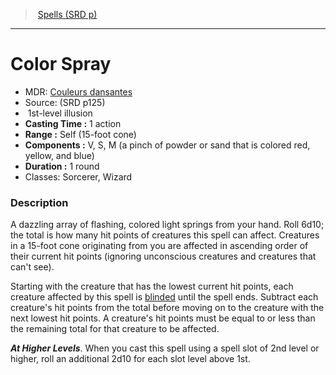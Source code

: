 ﻿---
!SpellItem
Name: Color Spray
AltName: '[Couleurs dansantes](hd_spells_couleurs_dansantes.md)'
Type: illusion
Level: 1
CastingTime: 1 action
Range: Self (15-foot cone)
Components: V, S, M (a pinch of powder or sand that is colored red, yellow, and blue)
Duration: 1 round
Classes: Sorcerer, Wizard
Family: SpellVO
Source: (SRD p125)
Id: spells_vo.md#color-spray
ParentLink: spells_vo.md#spells-srd-p
ParentName: Spells (SRD p)
NameLevel: 1
Attributes:
  Name: Color Spray
  Markdown: >+
    # <!--Name-->Color Spray<!--/Name-->


    - MDR: <!--AltName-->[Couleurs dansantes](hd_spells_couleurs_dansantes.md)<!--/AltName-->

    - Source: <!--Source-->(SRD p125)<!--/Source-->

    -  <!--Level-->1<!--/Level-->st-level <!--Type-->illusion<!--/Type-->

    - **Casting Time :** <!--CastingTime-->1 action<!--/CastingTime-->

    - **Range :** <!--Range-->Self (15-foot cone)<!--/Range-->

    - **Components :** <!--Components-->V, S, M (a pinch of powder or sand that is colored red, yellow, and blue)<!--/Components-->

    - **Duration :** <!--Duration-->1 round<!--/Duration-->

    - Classes: <!--Classes-->Sorcerer, Wizard<!--/Classes-->


    ### Description


    A dazzling array of flashing, colored light springs from your hand. Roll 6d10; the total is how many hit points of creatures this spell can affect. Creatures in a 15-foot cone originating from you are affected in ascending order of their current hit points (ignoring unconscious creatures and creatures that can't see).


    Starting with the creature that has the lowest current hit points, each creature affected by this spell is [blinded](srd_conditions_blinded.md) until the spell ends. Subtract each creature's hit points from the total before moving on to the creature with the next lowest hit points. A creature's hit points must be equal to or less than the remaining total for that creature to be affected.


    **_At Higher Levels_**. When you cast this spell using a spell slot of 2nd level or higher, roll an additional 2d10 for each slot level above 1st.

  AltName: '[Couleurs dansantes](hd_spells_couleurs_dansantes.md)'
  Source: (SRD p125)
  Level: 1
  Type: illusion
  CastingTime: 1 action
  Range: Self (15-foot cone)
  Components: V, S, M (a pinch of powder or sand that is colored red, yellow, and blue)
  Duration: 1 round
  Classes: Sorcerer, Wizard
AttributesDictionary: >+
  Name: Color Spray

  Markdown: >+

    # <!--Name-->Color Spray<!--/Name-->





    - MDR: <!--AltName-->[Couleurs dansantes](hd_spells_couleurs_dansantes.md)<!--/AltName-->



    - Source: <!--Source-->(SRD p125)<!--/Source-->



    -  <!--Level-->1<!--/Level-->st-level <!--Type-->illusion<!--/Type-->



    - **Casting Time :** <!--CastingTime-->1 action<!--/CastingTime-->



    - **Range :** <!--Range-->Self (15-foot cone)<!--/Range-->



    - **Components :** <!--Components-->V, S, M (a pinch of powder or sand that is colored red, yellow, and blue)<!--/Components-->



    - **Duration :** <!--Duration-->1 round<!--/Duration-->



    - Classes: <!--Classes-->Sorcerer, Wizard<!--/Classes-->





    ### Description





    A dazzling array of flashing, colored light springs from your hand. Roll 6d10; the total is how many hit points of creatures this spell can affect. Creatures in a 15-foot cone originating from you are affected in ascending order of their current hit points (ignoring unconscious creatures and creatures that can't see).





    Starting with the creature that has the lowest current hit points, each creature affected by this spell is [blinded](srd_conditions_blinded.md) until the spell ends. Subtract each creature's hit points from the total before moving on to the creature with the next lowest hit points. A creature's hit points must be equal to or less than the remaining total for that creature to be affected.





    **_At Higher Levels_**. When you cast this spell using a spell slot of 2nd level or higher, roll an additional 2d10 for each slot level above 1st.



  AltName: '[Couleurs dansantes](hd_spells_couleurs_dansantes.md)'

  Source: (SRD p125)

  Level: 1

  Type: illusion

  CastingTime: 1 action

  Range: Self (15-foot cone)

  Components: V, S, M (a pinch of powder or sand that is colored red, yellow, and blue)

  Duration: 1 round

  Classes: Sorcerer, Wizard

---
> [Spells (SRD p)](srd_spells.md)

---

# Color Spray

- MDR: [Couleurs dansantes](hd_spells_couleurs_dansantes.md)
- Source: (SRD p125)
-  1st-level illusion
- **Casting Time :** 1 action
- **Range :** Self (15-foot cone)
- **Components :** V, S, M (a pinch of powder or sand that is colored red, yellow, and blue)
- **Duration :** 1 round
- Classes: Sorcerer, Wizard

### Description

A dazzling array of flashing, colored light springs from your hand. Roll 6d10; the total is how many hit points of creatures this spell can affect. Creatures in a 15-foot cone originating from you are affected in ascending order of their current hit points (ignoring unconscious creatures and creatures that can't see).

Starting with the creature that has the lowest current hit points, each creature affected by this spell is [blinded](srd_conditions_blinded.md) until the spell ends. Subtract each creature's hit points from the total before moving on to the creature with the next lowest hit points. A creature's hit points must be equal to or less than the remaining total for that creature to be affected.

**_At Higher Levels_**. When you cast this spell using a spell slot of 2nd level or higher, roll an additional 2d10 for each slot level above 1st.

